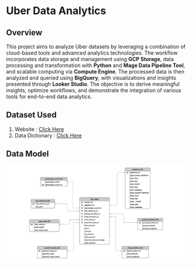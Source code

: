 # Uber Data Analytics

## Overview
This project aims to analyze Uber datasets by leveraging a combination of cloud-based tools and advanced analytics technologies. The workflow incorporates data storage and management using **GCP Storage**, data processing and transformation with **Python** and **Mage Data Pipeline Tool**, and scalable computing via **Compute Engine**. The processed data is then analyzed and queried using **BigQuery**, with visualizations and insights presented through **Looker Studio**. The objective is to derive meaningful insights, optimize workflows, and demonstrate the integration of various tools for end-to-end data analytics.


## Dataset Used
1. Website : [Click Here](https://www.nyc.gov/site/tlc/about/tlc-trip-record-data.page)
2. Data Dictionary : [Click Here](https://github.com/Gyanvhi16/Uber-Data-Analytics/blob/main/data%20dictionary.pdf)

## Data Model 

<img src="Data Model.png">
